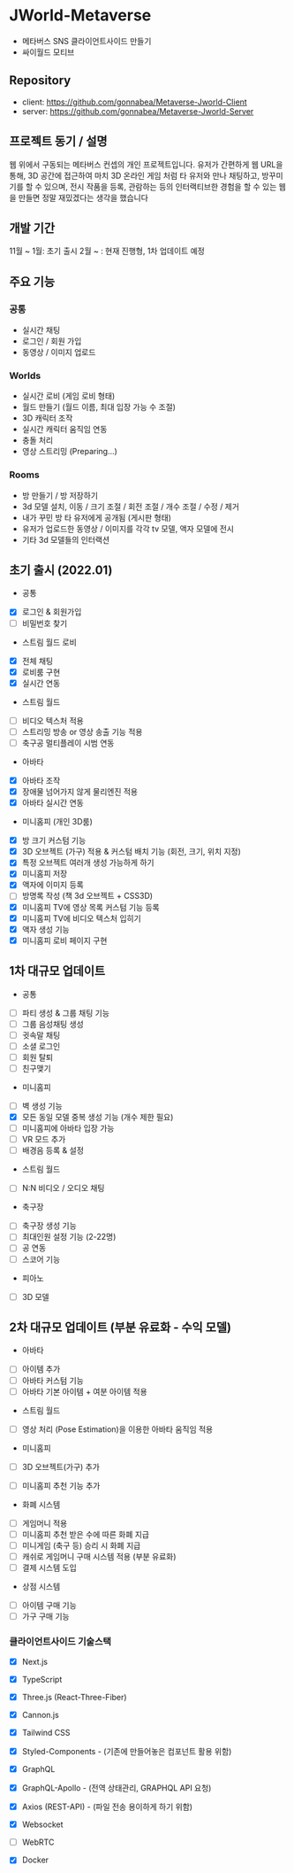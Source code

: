 # JWorld-Metaverse

- 메타버스 SNS 클라이언트사이드 만들기
- 싸이월드 모티브

## Repository

- client: https://github.com/gonnabea/Metaverse-Jworld-Client
- server: https://github.com/gonnabea/Metaverse-Jworld-Server

## 프로젝트 동기 / 설명

웹 위에서 구동되는 메타버스 컨셉의 개인 프로젝트입니다.
유저가 간편하게 웹 URL을 통해,
3D 공간에 접근하여 마치 3D 온라인 게임 처럼 타 유저와 만나 채팅하고, 
방꾸미기를 할 수 있으며, 전시 작품을 등록, 관람하는 등의
인터랙티브한 경험을 할 수 있는 웹을 만들면 정말 재밌겠다는 생각을 했습니다

## 개발 기간

11월 ~ 1월: 초기 출시
2월 ~ : 현재 진행형, 1차 업데이트 예정 

## 주요 기능

### 공통

- 실시간 채팅
- 로그인 / 회원 가입
- 동영상 / 이미지 업로드

### Worlds

- 실시간 로비 (게임 로비 형태)
- 월드 만들기 (월드 이름, 최대 입장 가능 수 조절)
- 3D 캐릭터 조작
- 실시간 캐릭터 움직임 연동
- 충돌 처리
- 영상 스트리밍 (Preparing...)


### Rooms

- 방 만들기 / 방 저장하기
- 3d 모델 설치, 이동 / 크기 조절 / 회전 조절 / 개수 조절 / 수정 / 제거
- 내가 꾸민 방 타 유저에게 공개됨 (게시판 형태)
- 유저가 업로드한 동영상 / 이미지를 각각 tv 모델, 액자 모델에 전시
- 기타 3d 모델들의 인터랙션

## 초기 출시 (2022.01)

- 공통

- [x] 로그인 & 회원가입
- [ ] 비밀번호 찾기

- 스트림 월드 로비

- [x] 전체 채팅
- [x] 로비룸 구현
- [x] 실시간 연동

- 스트림 월드

- [ ] 비디오 텍스처 적용
- [ ] 스트리밍 방송 or 영상 송출 기능 적용
- [ ] 축구공 멀티플레이 시범 연동

- 아바타

- [x] 아바타 조작 
- [x] 장애물 넘어가지 않게 물리엔진 적용
- [x] 아바타 실시간 연동

- 미니홈피 (개인 3D룸)

- [x] 방 크기 커스텀 기능
- [x] 3D 오브젝트 (가구) 적용 & 커스텀 배치 기능 (회전, 크기, 위치 지정)
- [x] 특정 오브젝트 여러개 생성 가능하게 하기
- [x] 미니홈피 저장
- [x] 액자에 이미지 등록
- [ ] 방명록 작성 (책 3d 오브젝트 + CSS3D)
- [x] 미니홈피 TV에 영상 목록 커스텀 기능 등록
- [x] 미니홈피 TV에 비디오 텍스처 입히기
- [x] 액자 생성 기능
- [x] 미니홈피 로비 페이지 구현 

## 1차 대규모 업데이트

- 공통

- [ ] 파티 생성 & 그룹 채팅 기능
- [ ] 그룹 음성채팅 생성
- [ ] 귓속말 채팅
- [ ] 소셜 로그인
- [ ] 회원 탈퇴
- [ ] 친구맺기

- 미니홈피

- [ ] 벽 생성 기능
- [x] 모든 동일 모델 중복 생성 기능 (개수 제한 필요)
- [ ] 미니홈피에 아바타 입장 가능
- [ ] VR 모드 추가
- [ ] 배경음 등록 & 설정

- 스트림 월드

- [ ] N:N 비디오 / 오디오 채팅


- 축구장

- [ ] 축구장 생성 기능
- [ ] 최대인원 설정 기능 (2-22명)
- [ ] 공 연동
- [ ] 스코어 기능

- 피아노

- [ ] 3D 모델

## 2차 대규모 업데이트 (부분 유료화 - 수익 모델)

- 아바타

- [ ] 아이템 추가
- [ ] 아바타 커스텀 기능
- [ ] 아바타 기본 아이템 + 여분 아이템 적용

- 스트림 월드

- [ ] 영상 처리 (Pose Estimation)을 이용한 아바타 움직임 적용

- 미니홈피

- [ ] 3D 오브젝트(가구) 추가
- [ ] 미니홈피 추천 기능 추가


- 화폐 시스템

- [ ] 게임머니 적용
- [ ] 미니홈피 추천 받은 수에 따른 화폐 지급
- [ ] 미니게임 (축구 등) 승리 시 화폐 지급
- [ ] 캐쉬로 게임머니 구매 시스템 적용 (부분 유료화)
- [ ] 결제 시스템 도입

- 상점 시스템

- [ ] 아이템 구매 기능
- [ ] 가구 구매 기능

### 클라이언트사이드 기술스택

- [x] Next.js
- [x] TypeScript
- [x] Three.js (React-Three-Fiber)
- [x] Cannon.js
- [x] Tailwind CSS
- [x] Styled-Components - (기존에 만들어놓은 컴포넌트 활용 위함)
- [x] GraphQL
- [x] GraphQL-Apollo - (전역 상태관리, GRAPHQL API 요청)
- [x] Axios (REST-API) - (파일 전송 용이하게 하기 위함)
- [x] Websocket
- [ ] WebRTC
- [x] Docker



